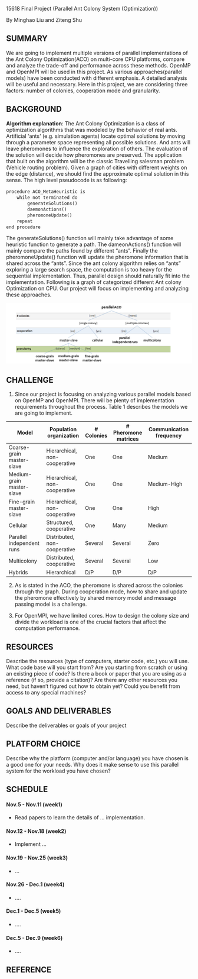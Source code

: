15618 Final Project (Parallel Ant Colony System (Optimization))

By Minghao Liu and Ziteng Shu

## SUMMARY
We are going to implement multiple versions of parallel implementations of the Ant Colony Optimization(ACO) on multi-core CPU platforms, compare and analyze the trade-off and performance across these methods. OpenMP and OpenMPI will be used in this project.
As various approaches(parallel models) have been conducted with different emphasis.
A detailed analysis will be useful and necessary. Here in this project, we are considering three factors: number of colonies, cooperation mode and granularity.



## BACKGROUND
**Algorithm explanation**:
The Ant Colony Optimization is a class of optimization algorithms that was modeled by the behavior of real ants.  Artificial 'ants' (e.g. simulation agents) locate optimal solutions by moving through a parameter space representing all possible solutions. And ants will leave pheromones to influence the exploration of others. The evaluation of the solution will decide how pheromones are preserved. The application that built on the algorithm will be the classic Travelling salesman problem (Vehicle routing problem). Given a graph of cities with different weights on the edge (distance), we should find the approximate optimal solution in this sense. The high level pseudocode is as following:

```
procedure ACO_MetaHeuristic is
    while not terminated do
        generateSolutions()
        daemonActions()
        pheromoneUpdate()
    repeat
end procedure
```
The generateSolutions() function will mainly take advantage of some heuristic function to generate a path. The dameonActions() function will mainly compare the paths found by different “ants”. Finally the pheromoneUpdate() function will update the pheromone information that is shared across the “ants”.  Since the ant colony algorithm relies on “ants” exploring a large search space, the computation is too heavy for the sequential implementation. Thus, parallel design should naturally fit into the implementation. Following is a graph of categorized different Ant colony Optimization on CPU. Our project will focus on implementing and analyzing these approaches.

![A hierarchical view of parallel approaches](https://github.com/Tommliu/Parallel-Ant-Colony-System/blob/gh-pages/Hierarchy_Parallel_ACO%20.png)


## CHALLENGE 
1.  Since our project is focusing on analyzing various parallel models based on OpenMP and OpenMPI. There will be plenty of implementation requirements throughout the process. Table 1 describes the models we are going to implement.

| Model                     | Population organization       | \# Colonies | \# Pheromone matrices | Communication frequency |
| ------------------------- | ----------------------------- | ----------- | --------------------- | ----------------------- |
| Coarse-grain master-slave | Hierarchical, non-cooperative | One         | One                   | Medium                  |
| Medium-grain master-slave | Hierarchical, non-cooperative | One         | One                   | Medium-High             |
| Fine-grain master-slave   | Hierarchical, non-cooperative | One         | One                   | High                    |
| Cellular                  | Structured, cooperative       | One         | Many                  | Medium                  |
| Parallel independent runs | Distributed, non-cooperative  | Several     | Several               | Zero                    |
| Multicolony               | Distributed, cooperative      | Several     | Several               | Low                     |
| Hybrids                   | Hierarchical                  | D/P         | D/P                   | D/P                     |

2.  As is stated in the ACO, the pheromone is shared across the colonies through the graph. During cooperation mode, how to share and update the pheromone effectively by shared memory model and message passing model is a challenge.

3. For OpenMPI, we have limited cores. How to design the colony size and divide the workload is one of the crucial factors that affect the computation performance.

## RESOURCES
Describe the resources (type of computers, starter code, etc.) you will use.
What code base will you start from? Are you starting from scratch or using an existing
piece of code? Is there a book or paper that you are using as a reference (if so, provide a
citation)? Are there any other resources you need, but haven’t figured out how to obtain
yet? Could you benefit from access to any special machines?

## GOALS AND DELIVERABLES
Describe the deliverables or goals of your project

## PLATFORM CHOICE
Describe why the platform (computer and/or language) you have
chosen is a good one for your needs. Why does it make sense to use this parallel system
for the workload you have chosen?

## SCHEDULE

#### Nov.5 - Nov.11 (week1)
* Read papers to learn the details of ... implementation.

#### Nov.12 - Nov.18 (week2)
* Implement ...
 
#### Nov.19 - Nov.25 (week3)
*  ...

#### Nov.26 - Dec.1 (week4)
* ....

#### Dec.1 - Dec.5 (week5)
* ....

#### Dec.5 - Dec.9 (week6)
* ....

## REFERENCE
